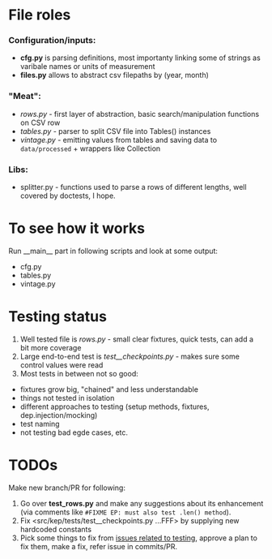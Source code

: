File roles
==========

### Configuration/inputs:
  - **cfg.py** is parsing definitions, most importanty linking some of strings as varibale names or units of measurement   	
  - **files.py**  allows to abstract csv filepaths by (year, month) 
 
### "Meat":
  - *rows.py* - first layer of abstraction, basic search/manipulation functions on CSV row
  - *tables.py* - parser to split CSV file into Tables() instances 
  - *vintage.py* - emitting values from tables and saving data to ```data/processed``` + wrappers like Collection
  
### Libs: 
  - splitter.py - functions used to parse a rows of different lengths, well covered by doctests, I hope. 		

To see how it works 
===================
Run \_\_main\_\_ part in following scripts and look at some output:
- cfg.py
- tables.py
- vintage.py

Testing status
==============
1. Well tested file is *rows.py* - small clear fixtures, quick tests, can add a bit more coverage
2. Large end-to-end test is *test__checkpoints.py* - makes sure some control values were read
3. Most tests in between not so good:
 - fixtures grow big, "chained" and less understandable
 - things not tested in isolation 
 - different approaches to testing (setup methods, fixtures, dep.injection/mocking)
 - test naming
 - not testing bad egde cases, etc.
 
TODOs
=====
Make new branch/PR for following:
1. Go over **test_rows.py** and make any suggestions about its enhancement (via comments like ```#FIXME EP: must also test .len() method```).
2. Fix <src/kep/tests/test__checkpoints.py ...FFF> by supplying new hardcoded constants
3. Pick some things to fix from  [issues related to testing](https://github.com/epogrebnyak/mini-kep/issues?q=is%3Aissue+is%3Aopen+label%3Atesting),
   approve a plan to fix them, make a fix, refer issue in commits/PR. 
 
 
 
